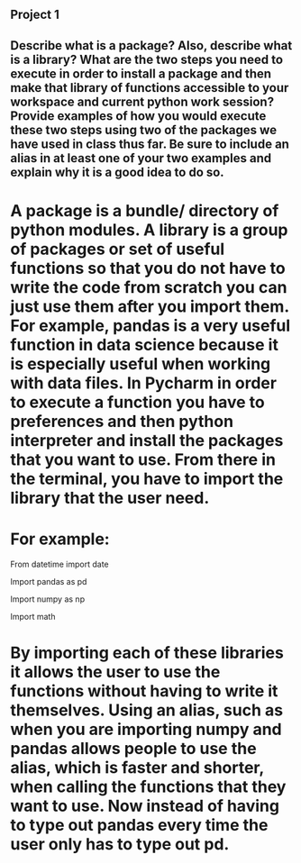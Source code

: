 ## Project 1
## **Describe what is a package? Also, describe what is a library? What are the two steps you need to execute in order to install a package and then make that library of functions accessible to your workspace and current python work session? Provide examples of how you would execute these two steps using two of the packages we have used in class thus far. Be sure to include an alias in at least one of your two examples and explain why it is a good idea to do so.**

# A package is a bundle/ directory of python modules. A library is a group of packages or set of useful functions so that you do not have to write the code from scratch you can just use them after you import them. For example, pandas is a very useful function in data science because it is especially useful when working with data files. In Pycharm in order to execute a function you have to preferences and then python interpreter and install the packages that you want to use. From there in the terminal, you have to import the library that the user need.
# For example:

From datetime import date

Import pandas as pd

Import numpy as np

Import math

# By importing each of these libraries it allows the user to use the functions without having to write it themselves. Using an alias, such as when you are importing numpy and pandas allows people to use the alias, which is faster and shorter, when calling the functions that they want to use. Now instead of having to type out pandas every time the user only has to type out pd. 
